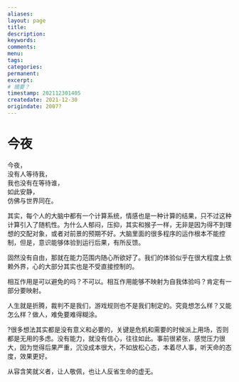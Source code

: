 ```yaml
---
aliases:
layout: page
title:
description:
keywords:
comments:
menu:
tags: 
categories:
permanent: 
excerpt:
# 摘要？
timestamp: 202112301405
createdate: 2021-12-30
origindate: 2007?
---
```


# 今夜

今夜，  
没有人等待我，  
我也没有在等待谁，  
如此安静，  
仿佛与世界同在。  
  
其实，每个人的大脑中都有一个计算系统，情感也是一种计算的结果，只不过这种计算引入了随机性。为什么人郁闷，压抑，其实和猴子一样，无非是因为得不到理想的交配对象，或者对前景的预期不好。大脑里面的很多程序的运作根本不能控制，但是，意识能够体验到运行后果，有所反馈。  
  
固然没有自由，那就在能力范围内随心所欲好了。我们的体验似乎在很大程度上依赖外界，心的大部分其实也是不受直接控制的。  
  
相互作用是可以避免的吗？不可以。相互作用能够不映射为自我体验吗？肯定有一部分要映射。  
  
人生就是折腾，裁判不是我们，游戏规则也不是我们制定的。究竟想怎么样？又能怎么样？做人，难免要难得糊涂。  
  
?很多想法其实都是没有意义和必要的，关键是危机和需要的时候派上用场，否则都是无用的多虑。没有能力，就没有信心，往往如此。事前很紧张，感觉压力很大，因为觉得后果严重，沉没成本很大，不如放松心态，本着尽人事，听天命的态度，效果更好。  
  
从容含笑就义者，让人敬佩，也让人反省生命的虚无。